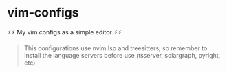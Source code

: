 # vim-configs

⚡️⚡️ My vim configs as a simple editor ⚡️⚡️

> This configurations use nvim lsp and treesitters, so remember to
> install the language servers before use (tsserver, solargraph, pyright, etc)

